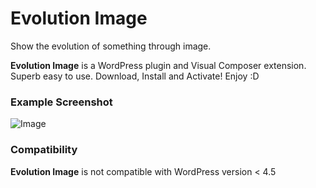 # Evolution Image

Show the evolution of something through image.

**Evolution Image** is a WordPress plugin and Visual Composer extension. Superb easy to use.
Download, Install and Activate! Enjoy :D 

### Example Screenshot
![Image](http://storage9.static.itmages.com/i/17/0112/h_1484218696_8718362_f338c21274.png)

### Compatibility
**Evolution Image** is not compatible with WordPress version < 4.5